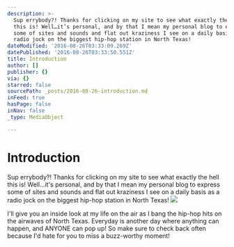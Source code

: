 ```yaml
---
description: >-
  Sup errybody?! Thanks for clicking on my site to see what exactly the hell
  this is! Well…it’s personal, and by that I mean my personal blog to express
  some of sites and sounds and flat out kraziness I see on a daily basis as a
  radio jock on the biggest hip-hop station in North Texas! 
dateModified: '2016-08-26T03:33:09.269Z'
datePublished: '2016-08-26T03:33:50.551Z'
title: Introduction
author: []
publisher: {}
via: {}
starred: false
sourcePath: _posts/2016-08-26-introduction.md
inFeed: true
hasPage: false
inNav: false
_type: MediaObject

---
```

# Introduction

Sup errybody?! Thanks for clicking on my site to see what exactly the hell this is! Well...it's personal, and by that I mean my personal blog to express some of sites and sounds and flat out kraziness I see on a daily basis as a radio jock on the biggest hip-hop station in North Texas! ![](https://s3-us-west-2.amazonaws.com/the-grid-img/p/5b2573a4bd3e74a4ee802b55c93b2bfab48107ca.png)

I'll give you an inside look at my life on the air as I bang the hip-hop hits on the airwaves of North Texas. Everyday is another day where anything can happen, and ANYONE can pop up! So make sure to check back often because I'd hate for you to miss a buzz-worthy moment!